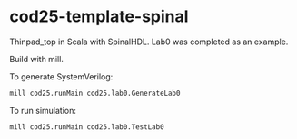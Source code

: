 # cod25-template-spinal

Thinpad_top in Scala with SpinalHDL. Lab0 was completed as an example.

Build with mill.

To generate SystemVerilog:

``` bash
mill cod25.runMain cod25.lab0.GenerateLab0
```

To run simulation:

``` bash
mill cod25.runMain cod25.lab0.TestLab0
```